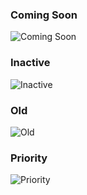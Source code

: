 ### Coming Soon

![Coming Soon](https://img.shields.io/badge/Coming%20Soon-blue)

### Inactive

![Inactive](https://img.shields.io/badge/Inactive-orange?style=flat&logo=appveyor&logoColor=white)


### Old

![Old](https://img.shields.io/badge/Old-lightgrey)

### Priority

![Priority](https://img.shields.io/badge/Priority-green?style=flat&logoColor=white)
